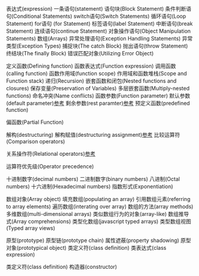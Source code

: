 表达式(expression)
一条语句(statement)
语句块(Block Statement)
条件判断语句(Conditional Statements)
switch语句(Switch Statements)
循环语句(Loop Statement)
for语句 (for Statement)
标签语句(label Statement)
中断语句(break Statement)
连续语句(continue Statement)
对象操作语句(Object Manipulation Statements)
数组(Arrays)
异常处理语句(Exception Handling Statements)
异常类型(Exception Types)
捕捉块(The catch Block)
抛出语句(throw Statement)
终结块(The finally Block)
错误匹配对象(Utilizing Error Object)

定义函数(Defining function)
函数表达式(Function expression)
调用函数(calling function)
函数作用域(function scope)
作用域和函数堆栈(Scope and Function stack)
递归(Recursion)
嵌套函数和闭包(Nested functions and closures)
保存变量(Preservation of Variables)
多层嵌套函数(Multiply-nested functions)
命名冲突(Name conflicts)
函数参数(Function parameter)
默认参数(default parameter)[参考](https://developer.mozilla.org/zh-CN/docs/Web/JavaScript/Reference/Functions/Default_parameters)
剩余参数(rest paramter)[参考](https://developer.mozilla.org/zh-CN/docs/Web/JavaScript/Reference/Functions/rest_parameters)
预定义函数(predefined function)


偏函数(Partial Function)

解构(destructuring)
解构赋值(destructuring assignment)[参考](https://developer.mozilla.org/zh-CN/docs/Web/JavaScript/Reference/Operators/Destructuring_assignment)
比较运算符(Comparison operators)


关系操作符(Relational operators)[参考](https://developer.mozilla.org/zh-CN/docs/Web/JavaScript/Guide/Expressions_and_Operators)

运算符优先级(Operator precedence)


十进制数字(decimal numbers)
二进制数字(binary numbers)
八进制(Octal numbers)
十六进制(Hexadecimal numbers)
指数形式(Exponentiation)


数组对象(Array object)
填充数组(populating an array)
引用数组元素(referring to array elements)
遍历数组(interating over array)
数组的方法(array methods)
多维数组(multi-dimensional arrays)
类似数组行为的对象(array-like)
数组推导式(Array comprehensions)
类型化数组(javascript typed arrays)
类型数组视图(Typed array views)


原型(prototype)
原型链(prototype chain)
属性遮蔽(property shadowing)
原型对象(prototypical object)
类定义符(class definition)
类表达式(class expression)

类定义符(class definition)
构造器(constructor)

